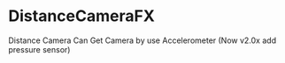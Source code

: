 DistanceCameraFX
================

Distance Camera Can Get Camera by use Accelerometer (Now v2.0x add pressure sensor)
